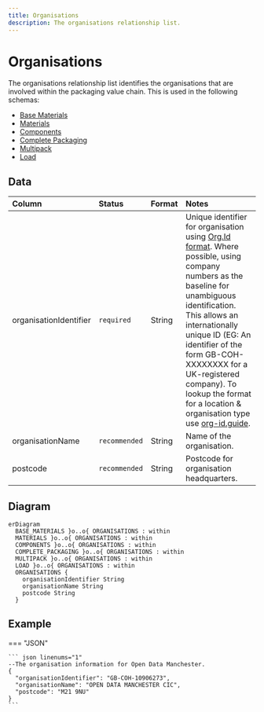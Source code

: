 ```yaml
---
title: Organisations
description: The organisations relationship list.
---
```


# Organisations

The organisations relationship list identifies the organisations that are involved within the packaging value chain. This is used in the following schemas:

* [Base Materials](../3_Data_Specification/3_1_Base_Materials.md)
* [Materials](../3_Data_Specification/3_2_Materials.md)
* [Components](../3_Data_Specification/3_3_Components.md)
* [Complete Packaging](../3_Data_Specification/3_4_Complete_Packaging.md)
* [Multipack](../3_Data_Specification/3_5_Multipack.md)
* [Load](../3_Data_Specification/3_7_Load.md)

## Data
|Column|<div style="width:90px">Status</div>|Format|Notes|
|:-|:-|:-|:-|
|organisationIdentifier|`required`|String|Unique identifier for organisation using [Org.Id format](https://github.com/OpenDataServices/org-ids/). Where possible, using company numbers as the baseline for unambiguous identification. This allows an internationally unique ID (EG: An identifier of the form GB-COH-XXXXXXXX for a UK-registered company). To lookup the format for a location & organisation type use [org-id.guide](http://org-id.guide/).|
|organisationName|`recommended`|String|Name of the organisation.|
|postcode|`recommended`|String|Postcode for organisation headquarters.|

## Diagram

``` mermaid
erDiagram
  BASE_MATERIALS }o..o{ ORGANISATIONS : within
  MATERIALS }o..o{ ORGANISATIONS : within
  COMPONENTS }o..o{ ORGANISATIONS : within
  COMPLETE_PACKAGING }o..o{ ORGANISATIONS : within
  MULTIPACK }o..o{ ORGANISATIONS : within
  LOAD }o..o{ ORGANISATIONS : within
  ORGANISATIONS {
    organisationIdentifier String
    organisationName String
    postcode String
  }
```

## Example

=== "JSON"

    ``` json linenums="1"
    --The organisation information for Open Data Manchester.
    {
      "organisationIdentifier": "GB-COH-10906273",
      "organisationName": "OPEN DATA MANCHESTER CIC",
      "postcode": "M21 9NU"
    }
    ```